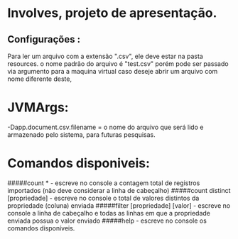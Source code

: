 # Involves, projeto de apresentação.

## Configurações :
 
  Para ler um arquivo com a extensão ".csv", ele deve estar na pasta resources.
  o nome padrão do arquivo é "test.csv" porém pode ser passado via argumento para a maquina virtual caso deseje abrir um arquivo com  nome diferente deste, 

# JVMArgs:

 -Dapp.document.csv.filename = o nome do arquivo que será  lido e armazenado pelo sistema, para futuras pesquisas.
  
 
# Comandos disponiveis:

#####count * - escreve no console a contagem total de registros importados (não deve considerar a linha de cabeçalho)
#####count distinct [propriedade] - escreve no console o total de valores distintos da propriedade (coluna) enviada
#####filter [propriedade] [valor] - escreve no console a linha de cabeçalho e todas as linhas em que a propriedade enviada possua o valor enviado
#####help - escreve no console os comandos disponíveis. 